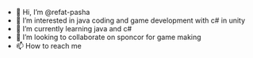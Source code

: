 - 👋 Hi, I’m @refat-pasha
- 👀 I’m interested in java coding and game development with c# in unity
- 🌱 I’m currently learning java and c#
- 💞️ I’m looking to collaborate on sponcor for game making
- 📫 How to reach me 

<!---
refat-pasha/refat-pasha is a ✨ special ✨ repository because its `README.md` (this file) appears on your GitHub profile.
You can click the Preview link to take a look at your changes.
--->
